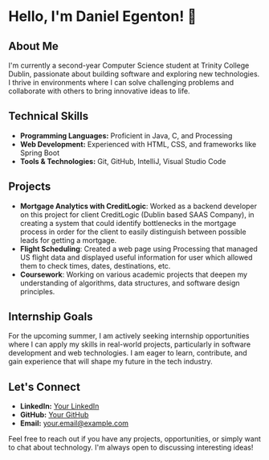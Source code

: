# Hello, I'm Daniel Egenton! 👋

## About Me
I'm currently a second-year Computer Science student at Trinity College Dublin, passionate about building software and exploring new technologies. I thrive in environments where I can solve challenging problems and collaborate with others to bring innovative ideas to life.

## Technical Skills
- **Programming Languages:** Proficient in Java, C, and Processing
- **Web Development:** Experienced with HTML, CSS, and frameworks like Spring Boot
- **Tools & Technologies:** Git, GitHub, IntelliJ, Visual Studio Code

## Projects
- **Mortgage Analytics with CreditLogic**: Worked as a backend developer on this project for client CreditLogic (Dublin based SAAS Company), in creating a system that could identify
  bottlenecks in the mortgage process in order for the client to easily distinguish between possible leads for getting a mortgage.
- **Flight Scheduling**: Created a web page using Processing that managed US flight data and displayed useful information for user which allowed them to check times, dates, destinations, etc.
- **Coursework**: Working on various academic projects that deepen my understanding of algorithms, data structures, and software design principles.

## Internship Goals
For the upcoming summer, I am actively seeking internship opportunities where I can apply my skills in real-world projects, particularly in software development and web technologies. I am eager to learn, contribute, and gain experience that will shape my future in the tech industry.

## Let's Connect
- **LinkedIn:** [Your LinkedIn](https://www.linkedin.com/in/your-linkedin-id)
- **GitHub:** [Your GitHub](https://github.com/your-github-username)
- **Email:** your.email@example.com

Feel free to reach out if you have any projects, opportunities, or simply want to chat about technology. I'm always open to discussing interesting ideas!
